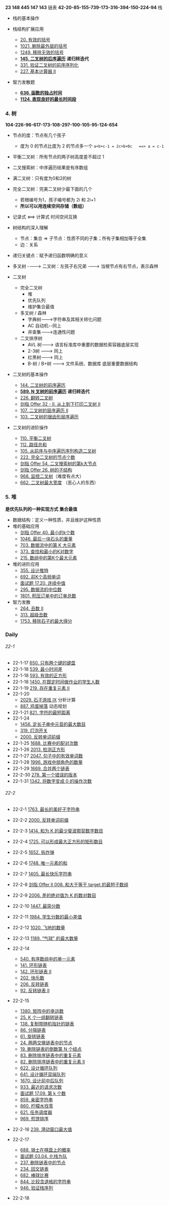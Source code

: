**23 148 445 147 143** 链表
**42-20-85-155-739-173-316-394-150-224-94** 栈
- 栈的基本操作


- 栈结构扩展应用
  - [20. 有效的括号](https://leetcode-cn.com/problems/valid-parentheses/)
  - [1021. 删除最外层的括号](https://leetcode-cn.com/problems/remove-outermost-parentheses/)
  - [1249. 移除无效的括号](https://leetcode-cn.com/problems/minimum-remove-to-make-valid-parentheses/)
  - **[145. 二叉树的后序遍历](https://leetcode-cn.com/problems/binary-tree-postorder-traversal/)**    **递归转迭代**
  - [331. 验证二叉树的前序序列化](https://leetcode-cn.com/problems/verify-preorder-serialization-of-a-binary-tree/) 
  - [227. 基本计算器 II](https://leetcode-cn.com/problems/basic-calculator-ii/)


- 智力发散题
  - **[636. 函数的独占时间](https://leetcode-cn.com/problems/exclusive-time-of-functions/)**
  - **[1124. 表现良好的最长时间段](https://leetcode-cn.com/problems/longest-well-performing-interval/)**

### 4. 树
**104-226-96-617-173-108-297-100-105-95-124-654**
- 节点的度：节点有几个孩子
  - 度为 0 的节点比度为 2 的节点多一个
    `a+b+c-1 = 2c+b+0c   ==> a = c-1`
- 平衡二叉树：所有节点的两子树高度差不超过 1
- 二叉搜索树：中序遍历结果是有序数组
- 满二叉树：只有度为0和2的树
- 完全二叉树：完美二叉树少最下面的几个
  - 若根编号为1，孩子编号都为 2i 和 2i+1
  - **所以可以用连续空间存储（数组）**
- 记录式  <==> 计算式   时间空间互换
- 树结构的深入理解
  - 节点：集合 => 子节点：性质不同的子集；所有子集相加等于全集
  - 边：关系
- 递归关键点：赋予递归函数明确的意义
- 多叉树 ----> 二叉树：左孩子右兄弟 ---> 当根节点有右节点，表示森林

- 二叉树
  - 完全二叉树
    - 堆
    - 优先队列
    - 维护集合最值
  - 多叉树 / 森林
    - 字典树--->字符串及其相关转化问题
    - AC 自动机--同上
    - 并查集--->连通性问题
  - 二叉排序树
    - AVL 树---> 语言标准库中重要的数据检索容器底层实现
    - 2-3树 ---> 同上
    - 红黑树---> 同上
    - B-树 / B+树 ---> 文件系统、数据库 底层重要数据结构
- 二叉树的基本操作
  - [144. 二叉树的前序遍历](https://leetcode-cn.com/problems/binary-tree-preorder-traversal/)
  - **[589. N 叉树的前序遍历](https://leetcode-cn.com/problems/n-ary-tree-preorder-traversal/)**    **递归转迭代**
  - [226. 翻转二叉树](https://leetcode-cn.com/problems/invert-binary-tree/)
  - [剑指 Offer 32 - II. 从上到下打印二叉树 II](https://leetcode-cn.com/problems/cong-shang-dao-xia-da-yin-er-cha-shu-ii-lcof/)
  - [107. 二叉树的层序遍历 II](https://leetcode-cn.com/problems/binary-tree-level-order-traversal-ii/)
  - [103. 二叉树的锯齿形层序遍历](https://leetcode-cn.com/problems/binary-tree-zigzag-level-order-traversal/)
- 二叉树的进阶操作
  - [110. 平衡二叉树](https://leetcode-cn.com/problems/balanced-binary-tree/)
  - [112. 路径总和](https://leetcode-cn.com/problems/path-sum/)
  - [105. 从前序与中序遍历序列构造二叉树](https://leetcode-cn.com/problems/construct-binary-tree-from-preorder-and-inorder-traversal/)
  - [222. 完全二叉树的节点个数](https://leetcode-cn.com/problems/count-complete-tree-nodes/)
  - [剑指 Offer 54. 二叉搜索树的第k大节点](https://leetcode-cn.com/problems/er-cha-sou-suo-shu-de-di-kda-jie-dian-lcof/)
  - [剑指 Offer 26. 树的子结构](https://leetcode-cn.com/problems/shu-de-zi-jie-gou-lcof/)
  - [968. 监控二叉树](https://leetcode-cn.com/problems/binary-tree-cameras/)（难度有点大）
  - [662. 二叉树最大宽度](https://leetcode-cn.com/problems/maximum-width-of-binary-tree/) （恶心人的东西）
### 5. 堆
**是优先队列的一种实现方式**
**集合最值**
- 数据结构：定义一种性质，并且维护这种性质
- 堆的基础应用
  - [剑指 Offer 40. 最小的k个数](https://leetcode-cn.com/problems/zui-xiao-de-kge-shu-lcof/)
  - [1046. 最后一块石头的重量](https://leetcode-cn.com/problems/last-stone-weight/)
  - [703. 数据流中的第 K 大元素](https://leetcode-cn.com/problems/kth-largest-element-in-a-stream/)
  - [373. 查找和最小的K对数字](https://leetcode-cn.com/problems/find-k-pairs-with-smallest-sums/)
  - [215. 数组中的第K个最大元素](https://leetcode-cn.com/problems/kth-largest-element-in-an-array/)
- 堆的进阶应用
  - [355. 设计推特](https://leetcode-cn.com/problems/design-twitter/)
  - [692. 前K个高频单词](https://leetcode-cn.com/problems/top-k-frequent-words/)
  - [面试题 17.20. 连续中值](https://leetcode-cn.com/problems/continuous-median-lcci/)
  - [295. 数据流的中位数](https://leetcode-cn.com/problems/find-median-from-data-stream/)
  - [1801. 积压订单中的订单总数](https://leetcode-cn.com/problems/number-of-orders-in-the-backlog/)
- 智力发散
  - [264. 丑数 II](https://leetcode-cn.com/problems/ugly-number-ii/)
  - [313. 超级丑数](https://leetcode-cn.com/problems/super-ugly-number/)
  - [1753. 移除石子的最大得分](https://leetcode-cn.com/problems/maximum-score-from-removing-stones/)

### Daily
###### 22-1
- 22-1-17  [650. 只有两个键的键盘](https://leetcode-cn.com/problems/2-keys-keyboard/)
- 22-1-18  [539. 最小时间差](https://leetcode-cn.com/problems/minimum-time-difference/)
- 22-1-18  [593. 有效的正方形](https://leetcode-cn.com/problems/valid-square/)
- 22-1-18  [1450. 在既定时间做作业的学生人数](https://leetcode-cn.com/problems/number-of-students-doing-homework-at-a-given-time/)
- 22-1-19  [219. 存在重复元素 II](https://leetcode-cn.com/problems/contains-duplicate-ii/)
- 22-1-20
	- [2029. 石子游戏 IX](https://leetcode-cn.com/problems/stone-game-ix/) 分析计算
	- [887. 鸡蛋掉落](https://leetcode-cn.com/problems/super-egg-drop/) 动态规划
- 22-1-21 [821. 字符的最短距离](https://leetcode-cn.com/problems/shortest-distance-to-a-character/)
- 22-1-24
	- [1456. 定长子串中元音的最大数目](https://leetcode-cn.com/problems/maximum-number-of-vowels-in-a-substring-of-given-length/)
	- [319. 灯泡开关](https://leetcode-cn.com/problems/bulb-switcher/)
	- [2000. 反转单词前缀](https://leetcode-cn.com/problems/reverse-prefix-of-word/)
- 22-1-25  [1688. 比赛中的配对次数](https://leetcode-cn.com/problems/count-of-matches-in-tournament/)
- 22-1-26  [2013. 检测正方形](https://leetcode-cn.com/problems/detect-squares/)
- 22-1-27  [2047. 句子中的有效单词数](https://leetcode-cn.com/problems/number-of-valid-words-in-a-sentence/)
- 22-1-28  [1996. 游戏中弱角色的数量](https://leetcode-cn.com/problems/the-number-of-weak-characters-in-the-game/)
- 22-1-29  [1669. 合并两个链表](https://leetcode-cn.com/problems/merge-in-between-linked-lists/)
- 22-2-30  [278. 第一个错误的版本](https://leetcode-cn.com/problems/first-bad-version/)
- 22-1-31  [1342. 将数字变成 0 的操作次数](https://leetcode-cn.com/problems/number-of-steps-to-reduce-a-number-to-zero/)

###### 22-2
- 22-2-1    [1763. 最长的美好子字符串](https://leetcode-cn.com/problems/longest-nice-substring/)
- 22-2-2   [2000. 反转单词前缀](https://leetcode-cn.com/problems/reverse-prefix-of-word/)
- 22-2-3   [1414. 和为 K 的最少斐波那契数字数目](https://leetcode-cn.com/problems/find-the-minimum-number-of-fibonacci-numbers-whose-sum-is-k/)
- 22-2-4   [1725. 可以形成最大正方形的矩形数目](https://leetcode-cn.com/problems/number-of-rectangles-that-can-form-the-largest-square/)
- 22-2-5   [1652. 拆炸弹](https://leetcode-cn.com/problems/defuse-the-bomb/)
- 22-2-6   [1748. 唯一元素的和](https://leetcode-cn.com/problems/sum-of-unique-elements/)
- 22-2-7   [1405. 最长快乐字符串](https://leetcode-cn.com/problems/longest-happy-string/)
- 22-2-8   [剑指 Offer II 008. 和大于等于 target 的最短子数组](https://leetcode-cn.com/problems/2VG8Kg/)
- 22-2-9   [2006. 差的绝对值为 K 的数对数目](https://leetcode-cn.com/problems/count-number-of-pairs-with-absolute-difference-k/)
- 22-2-10 [1447. 最简分数](https://leetcode-cn.com/problems/simplified-fractions/)
- 22-2-11 [1984. 学生分数的最小差值](https://leetcode-cn.com/problems/minimum-difference-between-highest-and-lowest-of-k-scores/)
- 22-2-12 [1020. 飞地的数量](https://leetcode-cn.com/problems/number-of-enclaves/)
- 22-2-13 [1189. “气球” 的最大数量](https://leetcode-cn.com/problems/maximum-number-of-balloons/)
- 22-2-14 
	- [540. 有序数组中的单一元素](https://leetcode-cn.com/problems/single-element-in-a-sorted-array/)
	- [141. 环形链表](https://leetcode-cn.com/problems/linked-list-cycle/)
	- [142. 环形链表 II](https://leetcode-cn.com/problems/linked-list-cycle-ii/)
	- [202. 快乐数](https://leetcode-cn.com/problems/happy-number/)
	- [206. 反转链表](https://leetcode-cn.com/problems/reverse-linked-list/)
	- [92. 反转链表 II](https://leetcode-cn.com/problems/reverse-linked-list-ii/)
- 22-2-15 
	- [1380. 矩阵中的幸运数](https://leetcode-cn.com/problems/lucky-numbers-in-a-matrix/)
	- [25. K 个一组翻转链表](https://leetcode-cn.com/problems/reverse-nodes-in-k-group/)
	- [138. 复制带随机指针的链表](https://leetcode-cn.com/problems/copy-list-with-random-pointer/)
	- [86. 分隔链表](https://leetcode-cn.com/problems/partition-list/)
	- [61. 旋转链表](https://leetcode-cn.com/problems/rotate-list/)
	- [24. 两两交换链表中的节点](https://leetcode-cn.com/problems/swap-nodes-in-pairs/)
	- [19. 删除链表的倒数第 N 个结点](https://leetcode-cn.com/problems/remove-nth-node-from-end-of-list/)
	- [83. 删除排序链表中的重复元素](https://leetcode-cn.com/problems/remove-duplicates-from-sorted-list/)
	- [82. 删除排序链表中的重复元素 II](https://leetcode-cn.com/problems/remove-duplicates-from-sorted-list-ii/)
	- [622. 设计循环队列](https://leetcode-cn.com/problems/design-circular-queue/)
	- [641. 设计循环双端队列](https://leetcode-cn.com/problems/design-circular-deque/)
	- [1670. 设计前中后队列](https://leetcode-cn.com/problems/design-front-middle-back-queue/)
	- [933. 最近的请求次数](https://leetcode-cn.com/problems/number-of-recent-calls/)
	- [面试题 17.09. 第 k 个数](https://leetcode-cn.com/problems/get-kth-magic-number-lcci/)
	- [859. 亲密字符串](https://leetcode-cn.com/problems/buddy-strings/)
	- [860. 柠檬水找零](https://leetcode-cn.com/problems/lemonade-change/)
	- [621. 任务调度器](https://leetcode-cn.com/problems/task-scheduler/)
	- [969. 煎饼排序](https://leetcode-cn.com/problems/pancake-sorting/)
- 22-2-16 [239. 滑动窗口最大值](https://leetcode-cn.com/problems/sliding-window-maximum/)
- 22-2-17 
	- [688. 骑士在棋盘上的概率](https://leetcode-cn.com/problems/knight-probability-in-chessboard/)
	- [面试题 03.04. 化栈为队](https://leetcode-cn.com/problems/implement-queue-using-stacks-lcci/)
	- [237. 删除链表中的节点](https://leetcode-cn.com/problems/delete-node-in-a-linked-list/)
	- [234. 回文链表](https://leetcode-cn.com/problems/palindrome-linked-list/)
	- [682. 棒球比赛](https://leetcode-cn.com/problems/baseball-game/)
	- [844. 比较含退格的字符串](https://leetcode-cn.com/problems/backspace-string-compare/)
	- [946. 验证栈序列](https://leetcode-cn.com/problems/validate-stack-sequences/)






- 22-2-18